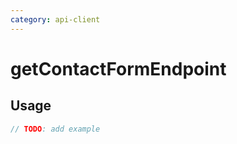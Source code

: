 ```yaml
---
category: api-client
---
```


# getContactFormEndpoint

<!-- PLACEHOLDER_DESCRIPTION -->

## Usage

```ts
// TODO: add example
```
